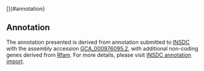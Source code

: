 []{#annotation}

Annotation
----------

The annotation presented is derived from annotation submitted to
[INSDC](http://www.insdc.org) with the assembly accession
[GCA\_000976095.2](http://www.ebi.ac.uk/ena/data/view/GCA_000976095.2),
with additional non-coding genes derived from
[Rfam](http://rfam.xfam.org/). For more details, please visit [INSDC
annotation
import](http://ensemblgenomes.org/info/data/insdc_annotation).
